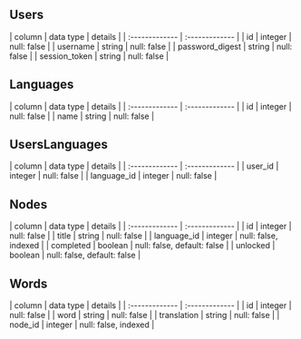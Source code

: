 <h2> Users </h2>

| column    | data type | details |
| :------------- | :------------- |
| id | integer | null: false |
| username | string | null: false |
| password_digest | string | null: false |
| session_token | string | null: false |

<h2> Languages </h2>

| column    | data type | details |
| :------------- | :------------- |
| id | integer | null: false |
| name | string | null: false |

<h2> UsersLanguages </h2>

| column    | data type | details |
| :------------- | :------------- |
| user_id | integer | null: false |
| language_id | integer | null: false |

<h2> Nodes </h2>

| column    | data type | details |
| :------------- | :------------- |
| id | integer | null: false |
| title | string | null: false |
| language_id | integer | null: false, indexed |
| completed | boolean | null: false, default: false |
| unlocked | boolean | null: false, default: false |

<h2> Words </h2>

| column    | data type | details |
| :------------- | :------------- |
| id | integer | null: false |
| word | string | null: false |
| translation | string | null: false |
| node_id | integer | null: false, indexed |
